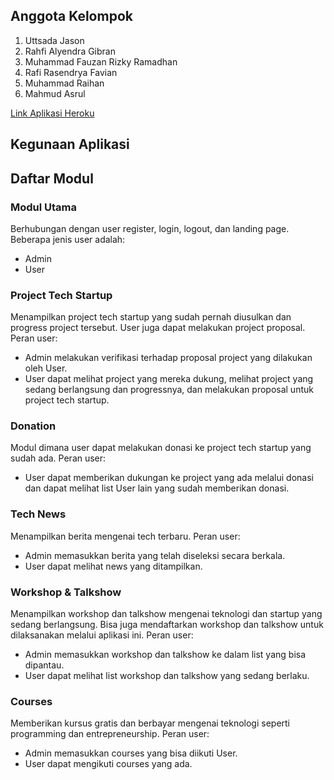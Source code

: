 ## Anggota Kelompok
1. Uttsada Jason
2. Rahfi Alyendra Gibran
3. Muhammad Fauzan Rizky Ramadhan
4. Rafi Rasendrya Favian
5. Muhammad Raihan
6. Mahmud Asrul

[Link Aplikasi Heroku](https://start-in.herokuapp.com/)

## Kegunaan Aplikasi


## Daftar Modul
### Modul Utama
Berhubungan dengan user register, login, logout, dan landing page.
Beberapa jenis user adalah:
- Admin
- User

### Project Tech Startup
Menampilkan project tech startup yang sudah pernah diusulkan dan progress project tersebut. User juga dapat melakukan project proposal.
Peran user:
- Admin melakukan verifikasi terhadap proposal project yang dilakukan oleh User.
- User dapat melihat project yang mereka dukung, melihat project yang sedang berlangsung dan progressnya, dan melakukan proposal untuk project tech startup.

### Donation
Modul dimana user dapat melakukan donasi ke project tech startup yang sudah ada.
Peran user:
- User dapat memberikan dukungan ke project yang ada melalui donasi dan dapat melihat list User lain yang sudah memberikan donasi.

### Tech News
Menampilkan berita mengenai tech terbaru.
Peran user:
- Admin memasukkan berita yang telah diseleksi secara berkala.
- User dapat melihat news yang ditampilkan.

### Workshop & Talkshow
Menampilkan workshop dan talkshow mengenai teknologi dan startup yang sedang berlangsung. Bisa juga mendaftarkan workshop dan talkshow untuk dilaksanakan melalui aplikasi ini.
Peran user:
- Admin memasukkan workshop dan talkshow ke dalam list yang bisa dipantau.
- User dapat melihat list workshop dan talkshow yang sedang berlaku.

### Courses
Memberikan kursus gratis dan berbayar mengenai teknologi seperti programming dan entrepreneurship.
Peran user:
- Admin memasukkan courses yang bisa diikuti User.
- User dapat mengikuti courses yang ada.